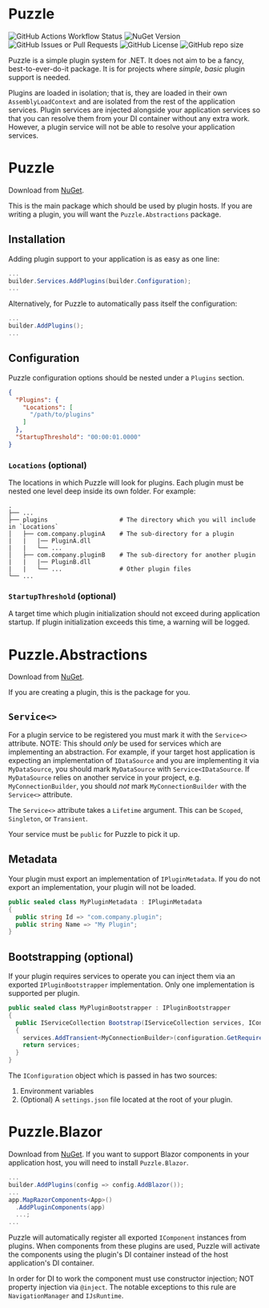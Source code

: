 # Puzzle
![GitHub Actions Workflow Status](https://img.shields.io/github/actions/workflow/status/ShawnTheBeachy/puzzle/publish-nuget.yml)
![NuGet Version](https://img.shields.io/nuget/v/asdfDEV.Puzzle)
![GitHub Issues or Pull Requests](https://img.shields.io/github/issues/ShawnTheBeachy/puzzle)
![GitHub License](https://img.shields.io/github/license/ShawnTheBeachy/puzzle)
![GitHub repo size](https://img.shields.io/github/repo-size/ShawnTheBeachy/puzzle)

Puzzle is a simple plugin system for .NET. It does not aim to be a fancy, best-to-ever-do-it package. It is for projects where *simple*, *basic* plugin support is needed.

Plugins are loaded in isolation; that is, they are loaded in their own `AssemblyLoadContext` and are isolated from the rest of the application services. Plugin services are injected alongside your application services so that you can resolve them from your DI container without any extra work. However, a plugin service will not be able to resolve your application services.

# Puzzle
Download from [NuGet](https://www.nuget.org/packages/asdfDEV.Puzzle).

This is the main package which should be used by plugin hosts. If you are writing a plugin, you will want the `Puzzle.Abstractions` package.

## Installation
Adding plugin support to your application is as easy as one line:

```c#
...
builder.Services.AddPlugins(builder.Configuration);
...
```

Alternatively, for Puzzle to automatically pass itself the configuration:

```c#
...
builder.AddPlugins();
...
```

## Configuration
Puzzle configuration options should be nested under a `Plugins` section.

```json
{
  "Plugins": {
    "Locations": [
      "/path/to/plugins"
    ]
  },
  "StartupThreshold": "00:00:01.0000"
}
```

### `Locations` (optional)
The locations in which Puzzle will look for plugins. Each plugin must be nested one level deep inside its own folder. For example:

    .
    ├── ...
    ├── plugins                    # The directory which you will include in `Locations`
    │   ├── com.company.pluginA    # The sub-directory for a plugin
    |   |   |── PluginA.dll
    |   |   └── ...
    │   ├── com.company.pluginB    # The sub-directory for another plugin
    |   |   |── PluginB.dll
    |   |   └── ...                # Other plugin files
    └── ...

### `StartupThreshold` (optional)
A target time which plugin initialization should not exceed during application startup. If plugin initialization exceeds this time, a warning will be logged.

# Puzzle.Abstractions
Download from [NuGet](https://www.nuget.org/packages/asdfDEV.Puzzle.Abstractions).

If you are creating a plugin, this is the package for you.

## `Service<>`
For a plugin service to be registered you must mark it with the `Service<>` attribute. NOTE: This should *only* be used for services which are implementing an abstraction. For example, if your target host application is expecting an implementation of `IDataSource` and you are implementing it via `MyDataSource`, you should mark `MyDataSource` with `Service<IDataSource`. If `MyDataSource` relies on another service in your project, e.g. `MyConnectionBuilder`, you should *not* mark `MyConnectionBuilder` with the `Service<>` attribute. 

The `Service<>` attribute takes a `Lifetime` argument. This can be `Scoped`, `Singleton`, or `Transient`.

Your service must be `public` for Puzzle to pick it up.

## Metadata
Your plugin must export an implementation of `IPluginMetadata`. If you do not export an implementation, your plugin will not be loaded.

```c#
public sealed class MyPluginMetadata : IPluginMetadata
{
  public string Id => "com.company.plugin";
  public string Name => "My Plugin";
}
```

## Bootstrapping (optional)
If your plugin requires services to operate you can inject them via an exported `IPluginBootstrapper` implementation. Only one implementation is supported per plugin.

```c#
public sealed class MyPluginBootstrapper : IPluginBootstrapper
{
  public IServiceCollection Bootstrap(IServiceCollection services, IConfiguration configuration)
  {
    services.AddTransient<MyConnectionBuilder>(configuration.GetRequiredSection("Connections"));
    return services;
  }
}
```

The `IConfiguration` object which is passed in has two sources:
  1. Environment variables
  2. (Optional) A `settings.json` file located at the root of your plugin.

# Puzzle.Blazor
Download from [NuGet](https://www.nuget.org/packages/asdfDEV.Puzzle.Blazor).
If you want to support Blazor components in your application host, you will need to install `Puzzle.Blazor`.

```c#
...
builder.AddPlugins(config => config.AddBlazor());
...
app.MapRazorComponents<App>()
  .AddPluginComponents(app)
  ...;
...
```

Puzzle will automatically register all exported `IComponent` instances from plugins. When components from these plugins are used, Puzzle will activate the components using the plugin's DI container instead of the host application's DI container.

In order for DI to work the component must use constructor injection; NOT property injection via `@inject`. The notable exceptions to this rule are `NavigationManager` and `IJsRuntime`.
